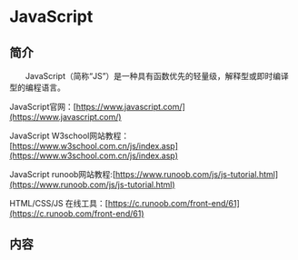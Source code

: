 # JavaScript

## 简介
&#8195;&#8195;JavaScript（简称“JS”）是一种具有函数优先的轻量级，解释型或即时编译型的编程语言。

JavaScript官网：[https://www.javascript.com/](https://www.javascript.com/)

JavaScript W3school网站教程：[https://www.w3school.com.cn/js/index.asp](https://www.w3school.com.cn/js/index.asp)

JavaScript runoob网站教程:[https://www.runoob.com/js/js-tutorial.html](https://www.runoob.com/js/js-tutorial.html)

HTML/CSS/JS 在线工具：[https://c.runoob.com/front-end/61](https://c.runoob.com/front-end/61)

## 内容
